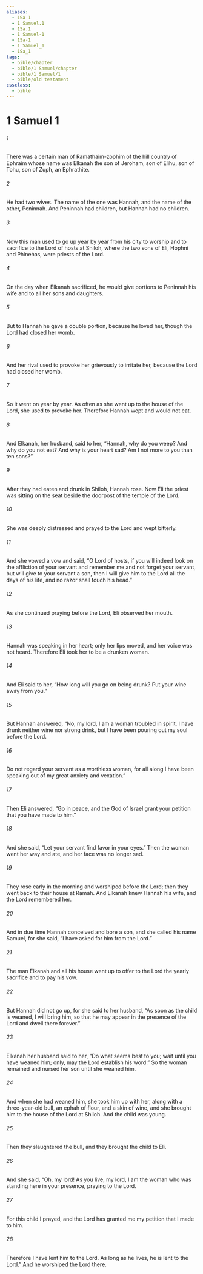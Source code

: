 ```yaml
---
aliases:
  - 1Sa 1
  - 1 Samuel.1
  - 1Sa.1
  - 1 Samuel-1
  - 1Sa-1
  - 1 Samuel_1
  - 1Sa_1
tags:
  - bible/chapter
  - bible/1 Samuel/chapter
  - bible/1 Samuel/1
  - bible/old testament
cssclass:
  - bible
---
```


# 1 Samuel 1

###### 1
There was a certain man of Ramathaim-zophim of the hill country of Ephraim whose name was Elkanah the son of Jeroham, son of Elihu, son of Tohu, son of Zuph, an Ephrathite.
###### 2
He had two wives. The name of the one was Hannah, and the name of the other, Peninnah. And Peninnah had children, but Hannah had no children.
###### 3
Now this man used to go up year by year from his city to worship and to sacrifice to the Lord of hosts at Shiloh, where the two sons of Eli, Hophni and Phinehas, were priests of the Lord.
###### 4
On the day when Elkanah sacrificed, he would give portions to Peninnah his wife and to all her sons and daughters.
###### 5
But to Hannah he gave a double portion, because he loved her, though the Lord had closed her womb.
###### 6
And her rival used to provoke her grievously to irritate her, because the Lord had closed her womb.
###### 7
So it went on year by year. As often as she went up to the house of the Lord, she used to provoke her. Therefore Hannah wept and would not eat.
###### 8
And Elkanah, her husband, said to her, “Hannah, why do you weep? And why do you not eat? And why is your heart sad? Am I not more to you than ten sons?”
###### 9
After they had eaten and drunk in Shiloh, Hannah rose. Now Eli the priest was sitting on the seat beside the doorpost of the temple of the Lord.
###### 10
She was deeply distressed and prayed to the Lord and wept bitterly.
###### 11
And she vowed a vow and said, “O Lord of hosts, if you will indeed look on the affliction of your servant and remember me and not forget your servant, but will give to your servant a son, then I will give him to the Lord all the days of his life, and no razor shall touch his head.”
###### 12
As she continued praying before the Lord, Eli observed her mouth.
###### 13
Hannah was speaking in her heart; only her lips moved, and her voice was not heard. Therefore Eli took her to be a drunken woman.
###### 14
And Eli said to her, “How long will you go on being drunk? Put your wine away from you.”
###### 15
But Hannah answered, “No, my lord, I am a woman troubled in spirit. I have drunk neither wine nor strong drink, but I have been pouring out my soul before the Lord.
###### 16
Do not regard your servant as a worthless woman, for all along I have been speaking out of my great anxiety and vexation.”
###### 17
Then Eli answered, “Go in peace, and the God of Israel grant your petition that you have made to him.”
###### 18
And she said, “Let your servant find favor in your eyes.” Then the woman went her way and ate, and her face was no longer sad.
###### 19
They rose early in the morning and worshiped before the Lord; then they went back to their house at Ramah. And Elkanah knew Hannah his wife, and the Lord  remembered her.
###### 20
And in due time Hannah conceived and bore a son, and she called his name Samuel, for she said, “I have asked for him from the Lord.”
###### 21
The man Elkanah and all his house went up to offer to the Lord the yearly sacrifice and to pay his vow.
###### 22
But Hannah did not go up, for she said to her husband, “As soon as the child is weaned, I will bring him, so that he may appear in the presence of the Lord  and dwell there forever.”
###### 23
Elkanah her husband said to her, “Do what seems best to you; wait until you have weaned him; only, may the Lord establish his word.” So the woman remained and nursed her son until she weaned him.
###### 24
And when she had weaned him, she took him up with her, along with a three-year-old bull, an ephah of flour, and a skin of wine, and she brought him to the house of the Lord at Shiloh. And the child was young.
###### 25
Then they slaughtered the bull, and they brought the child to Eli.
###### 26
And she said, “Oh, my lord! As you live, my lord, I am the woman who was standing here in your presence, praying to the Lord.
###### 27
For this child I prayed, and the Lord has granted me my petition that I made to him.
###### 28
Therefore I have lent him to the Lord. As long as he lives, he is lent to the Lord.”   And he worshiped the Lord there.


